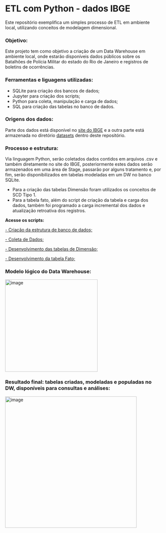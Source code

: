 # ETL com Python - dados IBGE
Este repositório exemplifica um simples processo de ETL em ambiente local, utilizando conceitos de modelagem dimensional.

<h3>Objetivo:</h3>
Este projeto tem como objetivo a criação de um Data Warehouse em ambiente local, onde estarão disponíveis dados públicos sobre os Batalhões de Polícia Militar do estado do Rio de Janeiro e registros de boletins de ocorrências.

<h3>Ferramentas e liguagens utilizadas:</h3>

- SQLite para criação dos bancos de dados;
- Jupyter para criação dos scripts;
- Python para coleta, manipulação e carga de dados;
- SQL para criação das tabelas no banco de dados.

<h3>Origens dos dados:</h3>

Parte dos dados está disponível no <a href="https://www.ibge.gov.br/explica/codigos-dos-municipios.php#RJ">site do IBGE</a> e a outra parte está armazenada no diretório 
<a href="https://github.com/JevertonFlores/ETL_Python_dados_IBGE/tree/main/datasets">datasets</a> dentro deste repositório.

<h3>Processo e estrutura:</h3>

Via linguagem Python, serão coletados dados contidos em arquivos .csv e também diretamente no site do IBGE, posteriormente estes dados serão armazenados em uma área de Stage, passarão por alguns tratamento e, por fim, serão disponibilizados em tabelas modeladas em um DW no banco SQLite.
- Para a criação das tabelas Dimensão foram utilizados os conceitos de SCD Tipo 1.
- Para a tabela fato, além do script de criação da tabela e carga dos dados, também foi programado a carga incremental dos dados e atualização retroativa dos registros.

**Acesse os scripts:**

<a href="https://github.com/JevertonFlores/ETL_Python_dados_IBGE/tree/main/00.%20Cria%C3%A7%C3%A3o%20da%20estrutura%20de%20banco%20de%20dados">- Criação da estrutura de banco de dados;</a>

<a href="https://github.com/JevertonFlores/ETL_Python_dados_IBGE/tree/main/01.%20Coleta%20de%20Dados">- Coleta de Dados;</a>

<a href="https://github.com/JevertonFlores/ETL_Python_dados_IBGE/tree/main/02.%20Dimens%C3%B5es">- Desenvolvimento das tabelas de Dimensão;</a>

<a href="https://github.com/JevertonFlores/ETL_Python_dados_IBGE/tree/main/03.%20Fato">- Desenvolvimento da tabela Fato;</a>





<h3>Modelo lógico do Data Warehouse:</h3>
<img width="298" alt="image" src="https://user-images.githubusercontent.com/36814309/221437834-0d237be5-cb63-4f96-ae5c-d35258dd8313.png">


<h3>Resultado final: tabelas criadas, modeladas e populadas no DW, disponíveis para consultas e análises:</h3>
<img width="424" alt="image" src="https://user-images.githubusercontent.com/36814309/221486226-84004753-e4eb-4a59-a427-54cd0ce7e196.png">

